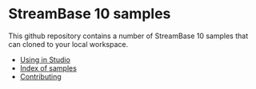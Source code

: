 # StreamBase 10 samples

This github repository contains a number of StreamBase 10 samples that can cloned
to your local workspace.

* [Using in Studio](docs/studio.md)
* [Index of samples](docs/samples.md)
* [Contributing](docs/contributing.md)


